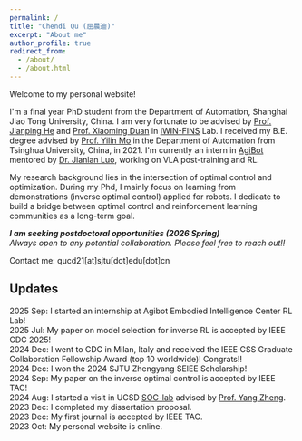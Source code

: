```yaml
---
permalink: /
title: "Chendi Qu (屈晨迪)"
excerpt: "About me"
author_profile: true
redirect_from: 
  - /about/
  - /about.html
---
```


  
Welcome to my personal website! 

I'm a final year PhD student from the Department of Automation, Shanghai Jiao Tong University, China. I am very fortunate to be advised by [Prof. Jianping He](https://automation.sjtu.edu.cn/JPHE) and [Prof. Xiaoming Duan](https://xmduan.github.io/index.html) in [IWIN-FINS](https://iwin-fins.com/) Lab. I received my B.E. degree advised by [Prof. Yilin Mo](https://yilinmo.github.io/) in the Department of Automation from Tsinghua University, China, in 2021. 
I'm currently an intern in [AgiBot](https://www.agibot.com/) mentored by [Dr. Jianlan Luo](https://scholar.google.com/citations?user=SJoRNbYAAAAJ&hl=en), working on VLA post-training and RL.  

My research background lies in the intersection of optimal control and optimization. During my Phd, I mainly focus on learning from demonstrations (inverse optimal control) applied for robots. I dedicate to build a bridge between optimal control and reinforcement learning communities as a long-term goal.

***I am seeking postdoctoral opportunities (2026 Spring)***  
*Always open to any potential collaboration. Please feel free to reach out!!*

Contact me: qucd21[at]sjtu[dot]edu[dot]cn

## Updates
2025 Sep: I started an internship at Agibot Embodied Intelligence Center RL Lab!  
2025 Jul: My paper on model selection for inverse RL is accepted by IEEE CDC 2025!  
2024 Dec: I went to CDC in Milan, Italy and received the IEEE CSS Graduate Collaboration Fellowship Award (top 10 worldwide)! Congrats!!  
2024 Dec: I won the 2024 SJTU Zhengyang SEIEE Scholarship!   
2024 Sep: My paper on the inverse optimal control is accepted by IEEE TAC!  
2024 Aug: I started a visit in UCSD [SOC-lab](https://zhengy09.github.io/soclab.html) advised by [Prof. Yang Zheng](https://zhengy09.github.io/).  
2023 Dec: I completed my dissertation proposal.  
2023 Dec: My first journal is accepted by IEEE TAC.  
2023 Oct: My personal website is online.
